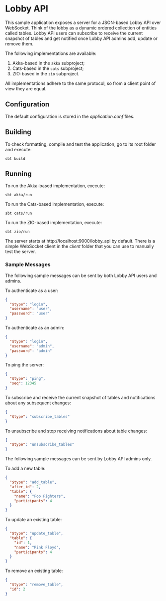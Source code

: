 # Lobby API

This sample application exposes a server for a JSON-based Lobby API over WebSocket. Think of the lobby as a dynamic ordered collection of entities called tables. Lobby API users can subscribe to receive the current snapshot of tables and get notified once Lobby API admins add, update or remove them.

The following implementations are available:

1. Akka-based in the `akka` subproject;
2. Cats-based in the `cats` subproject;
3. ZIO-based in the `zio` subproject.

All implementations adhere to the same protocol, so from a client point of view they are equal.

## Configuration

The default configuration is stored in the *application.conf* files.

## Building

To check formatting, compile and test the application, go to its root folder and execute:

    sbt build

## Running

To run the Akka-based implementation, execute:

    sbt akka/run

To run the Cats-based implementation, execute:

    sbt cats/run

To run the ZIO-based implementation, execute:

    sbt zio/run

The server starts at http://localhost:9000/lobby_api by default. There is a simple WebSocket client in the *client* folder that you can use to manually test the server.

### Sample Messages

The following sample messages can be sent by both Lobby API users and admins.

To authenticate as a user:

```json
{
  "$type": "login",
  "username": "user",
  "password": "user"
}
```

To authenticate as an admin:

```json
{
  "$type": "login",
  "username": "admin",
  "password": "admin"
}
```

To ping the server:

```json
{
  "$type": "ping",
  "seq": 12345
}
```

To subscribe and receive the current snapshot of tables and notifications about any subsequent changes:

```json
{
  "$type": "subscribe_tables"
}
```

To unsubscribe and stop receiving notifications about table changes:

```json
{
  "$type": "unsubscribe_tables"
}
```

The following sample messages can be sent by Lobby API admins only.

To add a new table:

```json
{
  "$type": "add_table",
  "after_id": 2,
  "table": {
    "name": "Foo Fighters",
    "participants": 4
  }
}
```

To update an existing table:

```json
{
  "$type": "update_table",
  "table": {
    "id": 1,
    "name": "Pink Floyd",
    "participants": 4
  }
}
```

To remove an existing table:

```json
{
  "$type": "remove_table",
  "id": 2
}
```
